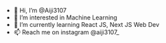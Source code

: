 - 👋 Hi, I’m @Aiji3107
- 👀 I’m interested in Machine Learning
- 🌱 I’m currently learning React JS, Next JS Web Dev
- 📫 Reach me on instagram @aiji3107_

<!---
Aiji3107/Aiji3107 is a ✨ special ✨ repository because its `README.md` (this file) appears on your GitHub profile.
You can click the Preview link to take a look at your changes.
--->
